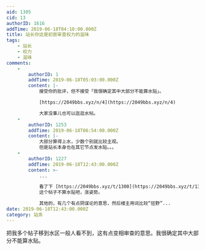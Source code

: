 ```yaml
---
aid: 1305
cid: 13
authorID: 1616
addTime: 2019-06-18T04:18:00.000Z
title: 站长你这是初尝审查权力的滋味
tags:
    - 站长
    - 权力
    - 滋味
comments:
    -
        authorID: 1
        addTime: 2019-06-18T05:03:00.000Z
        content: |-
            接受你的批评，但不接受「我很确定其中大部分不能算水贴」。

            [https://2049bbs.xyz/n/4](https://2049bbs.xyz/n/4)

            大家没事儿也可以逛逛水帖。
    -
        authorID: 1253
        addTime: 2019-06-18T06:54:00.000Z
        content: |-
            大部分算得上水，少数个别就比较主观。  
            但是站长本身也在其它节点发水贴。。。
    -
        authorID: 1227
        addTime: 2019-06-18T12:43:00.000Z
        content: >-
            ...  

            看了下 [https://2049bbs.xyz/t/1300](https://2049bbs.xyz/t/1300)
            这个帖子不算水贴吧，涨姿势。  

            其他的，有几个有点阴谋论的意思，然后楼主用词比较“狂野”...
date: 2019-06-18T12:43:00.000Z
category: 站务
---
```


把我多个帖子移到水区一般人看不到，这有点变相审查的意思。我很确定其中大部分不能算水贴。
